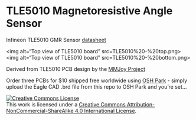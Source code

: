 # TLE5010 Magnetoresistive Angle Sensor 

Infineon TLE5010 GMR Sensor <a href="https://www.digchip.com/datasheets/download_datasheet.php?id=2688384&part-number=TLE5010">datasheet</a>

<img alt=“Top view of TLE5010 board” src=TLE5010%20-%20top.png>
<img alt=“Top view of TLE5010 board” src=TLE5010%20-%20bottom.png>

Derived from TLE5010 PCB design by the <a href="github.com/mmjoy">MMJoy Project</a>

Order three PCBs for $10 shipped free worldwide using [OSH Park](https://oshpark.com) - simply upload the Eagle CAD .brd file from this repo to OSH Park and you’re set…

<a rel="license" href="http://creativecommons.org/licenses/by-nc-sa/4.0/"><img alt="Creative Commons License" style="border-width:0" src="https://i.creativecommons.org/l/by-nc-sa/4.0/88x31.png" /></a><br />This work is licensed under a <a rel="license" href="http://creativecommons.org/licenses/by-nc-sa/4.0/">Creative Commons Attribution-NonCommercial-ShareAlike 4.0 International License</a>.
